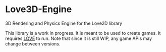 # Love3D-Engine
3D Rendering and Physics Engine for the Love2D library

This library is a work in progress. It is meant to be used to create games. It requires [LÖVE](https://love2d.org) to run.
Note that since it is still WIP, any game APIs may change between versions.
